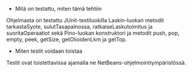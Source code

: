 - Mitä on testattu, miten tämä tehtiin

Ohjelmasta on testattu JUnit-testiluokilla Laskin-luokan metodit tarkastaSyote, sulutTasapainossa, ratkaiseLaskutoimitus ja suoritaOperaatiot sekä Pino-luokan konstruktori ja metodit push, pop, empty, peek, getSize, getOlioidenLkm ja getTop.  

- Miten testit voidaan toistaa

Testit ovat toistettavissa ajamalla ne NetBeans-ohjelmointiympäristössä.






